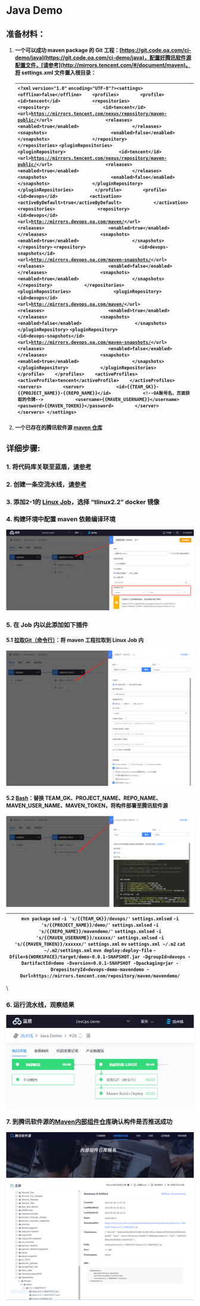 # Java Demo

## **准备材料：** <a href="#javademo-zhun-bei-cai-liao" id="javademo-zhun-bei-cai-liao"></a>

1.  #### 一个可以成功 maven package 的 Git 工程：[https://git.code.oa.com/ci-demo/java](https://git.code.oa.com/ci-demo/java)，配置好腾讯软件源配置文件，[请参考](http://mirrors.tencent.com/#/document/maven)。将 settings.xml 文件置入根目录： <a href="#javademo-yi-ge-ke-yi-cheng-gong-mavenpackage-de-git-gong-cheng-httpsgit.code.oa.comcidemojava-pei-zh" id="javademo-yi-ge-ke-yi-cheng-gong-mavenpackage-de-git-gong-cheng-httpsgit.code.oa.comcidemojava-pei-zh"></a>

    | `<?xml` `version="1.0"` `encoding="UTF-8"?><settings>    <offline>false</offline>    <profiles>        <profile>            <id>tencent</id>            <repositories>                <repository>                    <id>tencent</id>                    <url>`[`https://mirrors.tencent.com/nexus/repository/maven-public/`](https://mirrors.tencent.com/nexus/repository/maven-public/)`</url>                    <releases>                        <enabled>true</enabled>                    </releases>                    <snapshots>                        <enabled>false</enabled>                    </snapshots>                </repository>            </repositories>` `<pluginRepositories>                <pluginRepository>                    <id>tencent</id>                    <url>`[`https://mirrors.tencent.com/nexus/repository/maven-public/`](https://mirrors.tencent.com/nexus/repository/maven-public/)`</url>                    <releases>                        <enabled>true</enabled>                    </releases>                    <snapshots>                        <enabled>false</enabled>                    </snapshots>                </pluginRepository>            </pluginRepositories>        </profile>        <profile>            <id>devops</id>            <activation>                <activeByDefault>true</activeByDefault>            </activation>` `<repositories>                <repository>                    <id>devops</id>                    <url>`[`http://mirrors.devops.oa.com/maven/`](http://mirrors.devops.oa.com/maven/)`</url>                    <releases>                        <enabled>true</enabled>                    </releases>                    <snapshots>                        <enabled>true</enabled>                    </snapshots>                </repository>` `<repository>                    <id>devops-snapshots</id>                    <url>`[`http://mirrors.devops.oa.com/maven-snapshots/`](http://mirrors.devops.oa.com/maven-snapshots/)`</url>                    <releases>                        <enabled>false</enabled>                    </releases>                    <snapshots>                        <enabled>true</enabled>                    </snapshots>                </repository>            </repositories>            <pluginRepositories>                <pluginRepository>                    <id>devops</id>                    <url>`[`http://mirrors.devops.oa.com/maven/`](http://mirrors.devops.oa.com/maven/)`</url>                    <releases>                        <enabled>true</enabled>                    </releases>                    <snapshots>                        <enabled>false</enabled>                    </snapshots>                </pluginRepository>` `<pluginRepository>                    <id>devops-snapshots</id>                    <url>`[`http://mirrors.devops.oa.com/maven-snapshots/`](http://mirrors.devops.oa.com/maven-snapshots/)`</url>                    <releases>                        <enabled>false</enabled>                    </releases>                    <snapshots>                        <enabled>true</enabled>                    </snapshots>                </pluginRepository>            </pluginRepositories>        </profile>    </profiles>    <activeProfiles>        <activeProfile>tencent</activeProfile>    </activeProfiles>    <servers>        <server>            <id>{{TEAM_GK}}-{{PROJECT_NAME}}-{{REPO_NAME}}</id>            <!--OA账号名、页面获取的令牌-->            <username>{{MAVEN_USERNAME}}</username>            <password>{{MAVEN_TOKEN}}</password>        </server>    </servers> </settings>` |
    | ------------------------------------------------------------------------------------------------------------------------------------------------------------------------------------------------------------------------------------------------------------------------------------------------------------------------------------------------------------------------------------------------------------------------------------------------------------------------------------------------------------------------------------------------------------------------------------------------------------------------------------------------------------------------------------------------------------------------------------------------------------------------------------------------------------------------------------------------------------------------------------------------------------------------------------------------------------------------------------------------------------------------------------------------------------------------------------------------------------------------------------------------------------------------------------------------------------------------------------------------------------------------------------------------------------------------------------------------------------------------------------------------------------------------------------------------------------------------------------------------------------------------------------------------------------------------------------------------------------------------------------------------------------------------------------------------------------------------------------------------------------------------------------------------------------------------------------------------------------------------------------------------------------------------------------------------------------------------------------------------------------------------------------------------------------------------------------------------------------------------------------------------------------------------------------------------------------------------------------------------------------------------------------------------------------------------------------------------------------------------------------------------------------------------------------------------------------------------------------------------------------------------------------------------------------------------------------------------------------------------------------------------------------------------------------------------------------------------------------------------------------------------------------------------------------------------------------------------------------------------------------------------------------------------------------------------------------------------------------------------------------------------------------------------------------------------------------------------------------------------------------------------------------------------------------------------------------------------------------------------------------------------------------------------------------------------------------------------------------------------------------------------------------------------------------------------------------------------------------------------------------------------------------------------------------------------------------------------------------------------------------------------------------------------------------------------------------------------------------------ |
2. #### 一个已存在的腾讯软件源 [maven 仓库](http://mirrors.tencent.com/#/private/maven) <a href="#javademo-yi-ge-yi-cun-zai-de-teng-xun-ruan-jian-yuan-maven-cang-ku" id="javademo-yi-ge-yi-cun-zai-de-teng-xun-ruan-jian-yuan-maven-cang-ku"></a>

## **详细步骤:** <a href="#javademo-xiang-xi-bu-zhou" id="javademo-xiang-xi-bu-zhou"></a>

### **1. 将代码库关联至蓝盾，**[**请参考**](http://iwiki.oa.com/pages/viewpage.action?pageId=10718809) <a href="#javademo1.-jiang-dai-ma-ku-guan-lian-zhi-lan-dun-qing-can-kao" id="javademo1.-jiang-dai-ma-ku-guan-lian-zhi-lan-dun-qing-can-kao"></a>

### **2. 创建一条空流水线，**[**请参考**](http://iwiki.oa.com/pages/viewpage.action?pageId=10718801) <a href="#javademo2.-chuang-jian-yi-tiao-kong-liu-shui-xian-qing-can-kao" id="javademo2.-chuang-jian-yi-tiao-kong-liu-shui-xian-qing-can-kao"></a>

### **3. 添加2-1的** [**Linux Job**](http://iwiki.oa.com/pages/viewpage.action?pageId=10718789)**，选择 “tlinux2.2” docker 镜像** <a href="#javademo3.-tian-jia-21-de-linuxjob-xuan-ze-tlinux2.2docker-jing-xiang" id="javademo3.-tian-jia-21-de-linuxjob-xuan-ze-tlinux2.2docker-jing-xiang"></a>

### **4. 构建环境中配置 maven 依赖编译环境** <a href="#javademo4.-gou-jian-huan-jing-zhong-pei-zhi-maven-yi-lai-bian-yi-huan-jing" id="javademo4.-gou-jian-huan-jing-zhong-pei-zhi-maven-yi-lai-bian-yi-huan-jing"></a>

![](<../../.gitbook/assets/image (31).png>)

### **5. 在 Job 内以此添加如下插件** <a href="#javademo5.-zai-job-nei-yi-ci-tian-jia-ru-xia-cha-jian" id="javademo5.-zai-job-nei-yi-ci-tian-jia-ru-xia-cha-jian"></a>

#### 5.1 [拉取Git（命令行）](http://devops.oa.com/console/store/atomStore/detail/atom/gitCodeRepo)：将 maven 工程拉取到 Linux Job 内  <a href="#javademo5.1-la-qu-git-ming-ling-hang-jiang-maven-gong-cheng-la-qu-dao-linuxjob-nei" id="javademo5.1-la-qu-git-ming-ling-hang-jiang-maven-gong-cheng-la-qu-dao-linuxjob-nei"></a>

![](<../../.gitbook/assets/image (22).png>)

#### 5.2 [Bash](http://docs.devops.oa.com/%E6%89%80%E6%9C%89%E6%9C%8D%E5%8A%A1/%E6%B5%81%E6%B0%B4%E7%BA%BF/%E7%94%A8%E6%88%B7%E6%8C%87%E5%8D%97/%E6%8F%92%E4%BB%B6%E5%88%97%E8%A1%A8/script.html)：替换 TEAM\_GK、PROJECT\_NAME、REPO\_NAME、MAVEN\_USER\_NAME、MAVEN\_TOKEN，将构件部署至腾讯软件源 <a href="#javademo5.2bash-ti-huan-teamgkprojectnamereponamemavenusernamemaventoken-jiang-gou-jian-bu-shu-zhi-t" id="javademo5.2bash-ti-huan-teamgkprojectnamereponamemavenusernamemaventoken-jiang-gou-jian-bu-shu-zhi-t"></a>

![](<../../.gitbook/assets/image (25).png>)

| `mvn package` `sed` `-i 's/{{TEAM_GK}}/devops/'` `settings.xmlsed` `-i 's/{{PROJECT_NAME}}/demo/'` `settings.xmlsed` `-i 's/{{REPO_NAME}}/mavendemo/'` `settings.xmlsed` `-i 's/{{MAVEN_USERNAME}}/xxxxxx/'` `settings.xmlsed` `-i 's/{{MAVEN_TOKEN}}/xxxxxx/'` `settings.xml` `mv` `settings.xml ~/.m2` `cat` `~/.m2/settings.xml` `mvn deploy:deploy-file` `-Dfile=${WORKSPACE}/target/demo-0.0.1-SNAPSHOT.jar -DgroupId=devops -DartifactId=demo -Dversion=0.0.1-SNAPSHOT -Dpackaging=jar -DrepositoryId=devops-demo-mavendemo -Durl=https://mirrors.tencent.com/repository/maven/mavendemo/` |
| ------------------------------------------------------------------------------------------------------------------------------------------------------------------------------------------------------------------------------------------------------------------------------------------------------------------------------------------------------------------------------------------------------------------------------------------------------------------------------------------------------------------------------------------------------------------------------------------------ |

\


### **6. 运行流水线，观察结果** <a href="#javademo6.-yun-hang-liu-shui-xian-guan-cha-jie-guo" id="javademo6.-yun-hang-liu-shui-xian-guan-cha-jie-guo"></a>

![](<../../.gitbook/assets/image (29).png>)

### **7. 到腾讯软件源的**[**Maven内部组件仓库**](http://mirrors.tencent.com/#/private/maven)**确认构件是否推送成功** <a href="#javademo7.-dao-teng-xun-ruan-jian-yuan-de-maven-nei-bu-zu-jian-cang-ku-que-ren-gou-jian-shi-fou-tui" id="javademo7.-dao-teng-xun-ruan-jian-yuan-de-maven-nei-bu-zu-jian-cang-ku-que-ren-gou-jian-shi-fou-tui"></a>

![](<../../.gitbook/assets/image (14).png>)
